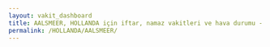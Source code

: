 ```yaml
---
layout: vakit_dashboard
title: AALSMEER, HOLLANDA için iftar, namaz vakitleri ve hava durumu - ilçe/eyalet seç
permalink: /HOLLANDA/AALSMEER/
---
```


<script type="text/javascript">
  var GLOBAL_COUNTRY = 'HOLLANDA';
  var GLOBAL_CITY = 'AALSMEER';
  var GLOBAL_STATE = '';
  var lat = 72;
  var lon = 21;
</script>
